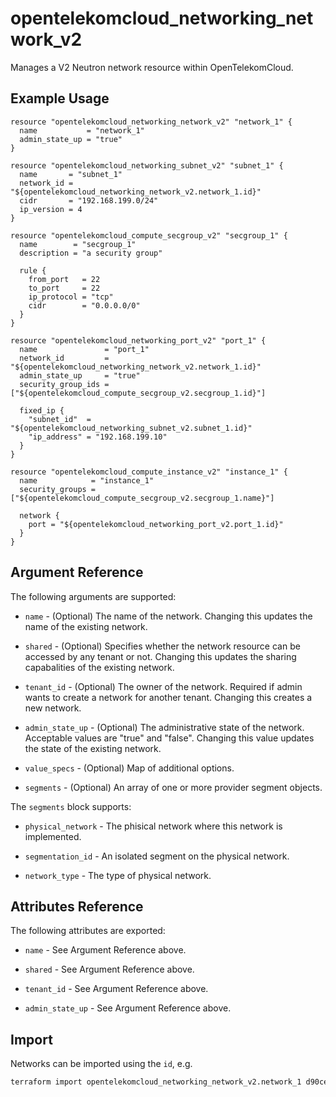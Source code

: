 # opentelekomcloud_networking_network_v2

Manages a V2 Neutron network resource within OpenTelekomCloud.

## Example Usage

```hcl
resource "opentelekomcloud_networking_network_v2" "network_1" {
  name           = "network_1"
  admin_state_up = "true"
}

resource "opentelekomcloud_networking_subnet_v2" "subnet_1" {
  name       = "subnet_1"
  network_id = "${opentelekomcloud_networking_network_v2.network_1.id}"
  cidr       = "192.168.199.0/24"
  ip_version = 4
}

resource "opentelekomcloud_compute_secgroup_v2" "secgroup_1" {
  name        = "secgroup_1"
  description = "a security group"

  rule {
    from_port   = 22
    to_port     = 22
    ip_protocol = "tcp"
    cidr        = "0.0.0.0/0"
  }
}

resource "opentelekomcloud_networking_port_v2" "port_1" {
  name               = "port_1"
  network_id         = "${opentelekomcloud_networking_network_v2.network_1.id}"
  admin_state_up     = "true"
  security_group_ids = ["${opentelekomcloud_compute_secgroup_v2.secgroup_1.id}"]

  fixed_ip {
    "subnet_id"  = "${opentelekomcloud_networking_subnet_v2.subnet_1.id}"
    "ip_address" = "192.168.199.10"
  }
}

resource "opentelekomcloud_compute_instance_v2" "instance_1" {
  name            = "instance_1"
  security_groups = ["${opentelekomcloud_compute_secgroup_v2.secgroup_1.name}"]

  network {
    port = "${opentelekomcloud_networking_port_v2.port_1.id}"
  }
}
```

## Argument Reference

The following arguments are supported:

* `name` - (Optional) The name of the network. Changing this updates the name of
  the existing network.

* `shared` - (Optional)  Specifies whether the network resource can be accessed
  by any tenant or not. Changing this updates the sharing capabalities of the
  existing network.

* `tenant_id` - (Optional) The owner of the network. Required if admin wants to
  create a network for another tenant. Changing this creates a new network.

* `admin_state_up` - (Optional) The administrative state of the network.
  Acceptable values are "true" and "false". Changing this value updates the
  state of the existing network.

* `value_specs` - (Optional) Map of additional options.

* `segments` - (Optional) An array of one or more provider segment objects.

The `segments` block supports:

* `physical_network` - The phisical network where this network is implemented.

* `segmentation_id` - An isolated segment on the physical network.

* `network_type` - The type of physical network.

## Attributes Reference

The following attributes are exported:

* `name` - See Argument Reference above.

* `shared` - See Argument Reference above.

* `tenant_id` - See Argument Reference above.

* `admin_state_up` - See Argument Reference above.

## Import

Networks can be imported using the `id`, e.g.

```sh
terraform import opentelekomcloud_networking_network_v2.network_1 d90ce693-5ccf-4136-a0ed-152ce412b6b9
```
